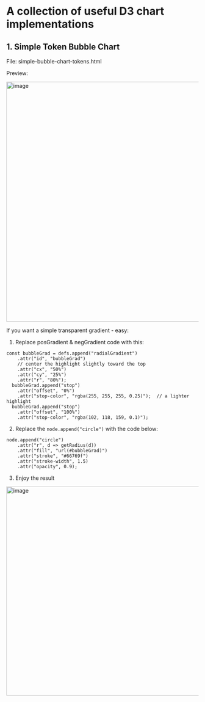 # A collection of useful D3 chart implementations

## 1. Simple Token Bubble Chart
File: simple-bubble-chart-tokens.html

Preview:

<img width="629" alt="image" src="https://github.com/user-attachments/assets/4ec4a709-89da-49d0-af80-9fb68115f0e8" />

If you want a simple transparent gradient - easy:
1. Replace posGradient & negGradient code with this: 
```
const bubbleGrad = defs.append("radialGradient")
    .attr("id", "bubbleGrad")
    // center the highlight slightly toward the top
    .attr("cx", "50%")
    .attr("cy", "25%")
    .attr("r", "80%");
  bubbleGrad.append("stop")
    .attr("offset", "0%")
    .attr("stop-color", "rgba(255, 255, 255, 0.25)");  // a lighter highlight
  bubbleGrad.append("stop")
    .attr("offset", "100%")
    .attr("stop-color", "rgba(102, 118, 159, 0.1)");
```

2. Replace the `node.append("circle")` with the code below:
```
node.append("circle")
    .attr("r", d => getRadius(d))
    .attr("fill", "url(#bubbleGrad)")
    .attr("stroke", "#66769f")
    .attr("stroke-width", 1.5)
    .attr("opacity", 0.9);
```

3. Enjoy the result

<img width="548" alt="image" src="https://github.com/user-attachments/assets/bf15f893-651e-4493-9d66-f5ace5ab2865" />

